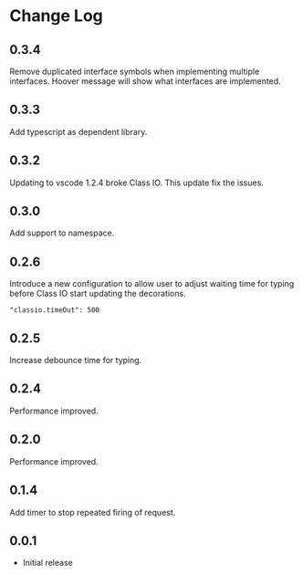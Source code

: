 # Change Log

## 0.3.4

Remove duplicated interface symbols when implementing multiple interfaces. Hoover message will show what interfaces are implemented.

## 0.3.3

Add typescript as dependent library.

## 0.3.2

Updating to vscode 1.2.4 broke Class IO. This update fix the issues.

## 0.3.0

Add support to namespace.

## 0.2.6

Introduce a new configuration to allow user to adjust waiting time for typing before Class IO start updating the decorations.

```
"classio.timeOut": 500
```

## 0.2.5

Increase debounce time for typing.

## 0.2.4

Performance improved.

## 0.2.0

Performance improved.

## 0.1.4

Add timer to stop repeated firing of request.

## 0.0.1

- Initial release
